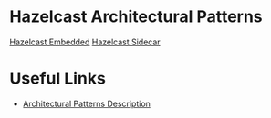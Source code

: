 # Hazelcast Architectural Patterns

[Hazelcast Embedded](hazelcast-embedded/)
[Hazelcast Sidecar](hazelcast-sidecar/)

# Useful Links
- [Architectural Patterns Description](https://hazelcast.com/blog/architectural-patterns-for-caching-microservices/)